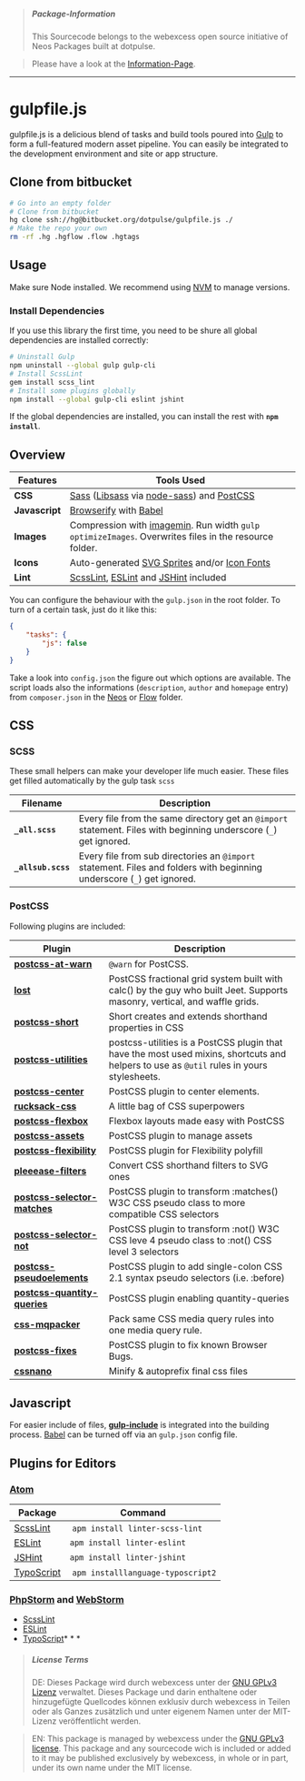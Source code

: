 > ##### Package-Information
> This Sourcecode belongs to the webexcess open source initiative of Neos Packages built at dotpulse.

> Please have a look at the [Information-Page](https://webexcess.github.io/open-source-initiative/).
* * *

# gulpfile.js

gulpfile.js is a delicious blend of tasks and build tools poured into [Gulp](http://gulpjs.com/) to form a full-featured modern asset pipeline. You can easily be integrated to the development environment and site or app structure.

## Clone from bitbucket

```bash
# Go into an empty folder
# Clone from bitbucket
hg clone ssh://hg@bitbucket.org/dotpulse/gulpfile.js ./
# Make the repo your own
rm -rf .hg .hgflow .flow .hgtags
```

## Usage

Make sure Node installed. We recommend using [NVM](https://github.com/creationix/nvm) to manage versions.

### Install Dependencies

If you use this library the first time, you need to be shure all global dependencies are installed correctly:

```bash
# Uninstall Gulp
npm uninstall --global gulp gulp-cli
# Install ScssLint
gem install scss_lint
# Install some plugins globally
npm install --global gulp-cli eslint jshint
```

If the global dependencies are installed, you can install the rest with **`npm install`**.

## Overview

Features       | Tools Used
-------------- | ---------------------
**CSS**        | [Sass](http://sass-lang.com) ([Libsass](http://sass-lang.com/libsass) via [node-sass](https://github.com/sass/node-sass)) and [PostCSS](http://postcss.org)
**Javascript** | [Browserify](http://browserify.org/) with [Babel](https://babeljs.io)
**Images**     | Compression with [imagemin](https://www.npmjs.com/package/gulp-imagemin). Run width `gulp optimizeImages`. Overwrites files in the resource folder.
**Icons**      | Auto-generated [SVG Sprites](https://github.com/w0rm/gulp-svgstore) and/or [Icon Fonts](https://www.npmjs.com/package/gulp-iconfont)
**Lint**       | [ScssLint](https://github.com/brigade/scss-lint), [ESLint](http://eslint.org/) and [JSHint](http://jshint.com/about/) included

You can configure the behaviour with the `gulp.json` in the root folder. To turn of a certain task, just do it like this:

```json
{
	"tasks": {
		"js": false
	}
}
```

Take a look into `config.json` the figure out which options are available. The script loads also the informations (`description`, `author` and `homepage` entry) from `composer.json` in the [Neos](http://neos.io) or [Flow](https://flow.neos.io/) folder.  


## CSS

### SCSS

These small helpers can make your developer life much easier. These files get filled automatically by the gulp task `scss`

Filename             | Description
-------------------- | ----------------------
**`_all.scss`**      | Every file from the same directory get an `@import` statement. Files with beginning underscore (`_`) get ignored.
**`_allsub.scss`**   | Every file from sub directories an `@import` statement. Files and folders with beginning underscore (`_`) get ignored.


### PostCSS

Following plugins are included:

Plugin                                              | Description
--------------------------------------------------- | ----------------------
**[postcss-at-warn](https://www.npmjs.com/package/postcss-at-warn)** | `@warn` for PostCSS.
**[lost](https://www.npmjs.com/package/lost)**      | PostCSS fractional grid system built with calc() by the guy who built Jeet. Supports masonry, vertical, and waffle grids.
**[postcss-short](https://www.npmjs.com/package/postcss-short)**        | Short creates and extends shorthand properties in CSS
**[postcss-utilities](https://ismamz.github.io/postcss-utilities/)** | postcss-utilities is a PostCSS plugin that have the most used mixins, shortcuts and helpers to use as `@util` rules in yours stylesheets.
**[postcss-center](https://www.npmjs.com/package/postcss-center)**      | PostCSS plugin to center elements.
**[rucksack-css](https://simplaio.github.io/rucksack/)**                | A little bag of CSS superpowers
**[postcss-flexbox](https://www.npmjs.com/package/postcss-flexbox)**    | Flexbox layouts made easy with PostCSS
**[postcss-assets](https://www.npmjs.com/package/postcss-assets)**      | PostCSS plugin to manage assets
**[postcss-flexibility](https://www.npmjs.com/package/postcss-flexibility)**           | PostCSS plugin for Flexibility polyfill
**[pleeease-filters](https://www.npmjs.com/package/pleeease-filters)**                 | Convert CSS shorthand filters to SVG ones
**[postcss-selector-matches](https://www.npmjs.com/package/postcss-selector-matches)** | PostCSS plugin to transform :matches() W3C CSS pseudo class to more compatible CSS selectors
**[postcss-selector-not](https://www.npmjs.com/package/postcss-selector-not)**         | PostCSS plugin to transform :not() W3C CSS leve 4 pseudo class to :not() CSS level 3 selectors
**[postcss-pseudoelements](https://www.npmjs.com/package/postcss-pseudoelements)**     | PostCSS plugin to add single-colon CSS 2.1 syntax pseudo selectors (i.e. :before)
**[postcss-quantity-queries](https://www.npmjs.com/package/postcss-quantity-queries)** | PostCSS plugin enabling quantity-queries
**[css-mqpacker](https://www.npmjs.com/package/css-mqpacker)**        | Pack same CSS media query rules into one media query rule.
**[postcss-fixes](https://www.npmjs.com/package/postcss-fixes)**      | PostCSS plugin to fix known Browser Bugs.
**[cssnano](http://cssnano.co)**      | Minify & autoprefix final css files

## Javascript
For easier include of files, **[gulp-include](https://www.npmjs.com/package/gulp-include)** is integrated into the building process. [Babel](https://babeljs.io) can be turned off via an `gulp.json` config file.

## Plugins for Editors

### [Atom](https://atom.io/)

Package | Command
------- | -------
[ScssLint](https://atom.io/packages/linter-scss-lint) | `apm install linter-scss-lint`
[ESLint](https://atom.io/packages/linter-eslint) | `apm install linter-eslint`
[JSHint](https://atom.io/packages/linter-jshint) | `apm install linter-jshint`
[TypoScript](https://atom.io/packages/language-typoscript2) | `apm installlanguage-typoscript2`

### [PhpStorm](https://www.jetbrains.com/phpstorm/) and [WebStorm](https://www.jetbrains.com/webstorm/)

* [ScssLint](https://plugins.jetbrains.com/plugin/7530)
* [ESLint](https://plugins.jetbrains.com/plugin/7494)
* [TypoScript](https://plugins.jetbrains.com/plugin/7463)* * *
> ##### License Terms
> DE: Dieses Package wird durch webexcess unter der [GNU GPLv3 Lizenz](https://choosealicense.com/licenses/gpl-3.0/) verwaltet. Dieses Package und darin enthaltene oder hinzugefügte Quellcodes können exklusiv durch webexcess in Teilen oder als Ganzes zusätzlich und unter eigenem Namen unter der MIT-Lizenz veröffentlicht werden.

> EN: This package is managed by webexcess under the [GNU GPLv3 license](https://choosealicense.com/licenses/gpl-3.0/). This package and any sourcecode wich is included or added to it may be published exclusively by webexcess, in whole or in part, under its own name under the MIT license.

